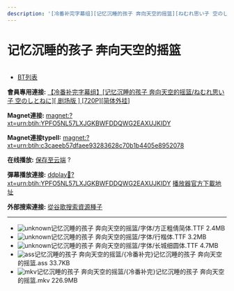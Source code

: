 ```yaml
---
description: '[冷番补完字幕组][记忆沉睡的孩子 奔向天空的摇篮][ねむれ思い子 空のしとねに][剧场版][720P][简体外挂]'
---
```


# 记忆沉睡的孩子 奔向天空的摇篮



<figure><img src="http://lain.bgm.tv/pic/cover/l/71/1c/184408_ogC1y.jpg" alt=""><figcaption></figcaption></figure>

* [BT列表](https://share.dmhy.org/topics/view/438060_720P.html#tabs-1)

**會員專用連接:** [【冷番补完字幕组】\[记忆沉睡的孩子 奔向天空的摇篮/ねむれ思い子 空のしとねに\]\[ 剧场版 \] \[720P\]\[简体外挂\]](https://dl.dmhy.org/2016/07/22/c3caeeb57dfaee93283628c70b1b4405e8952078.torrent)

**Magnet連接:** [magnet:?xt=urn:btih:YPFO5NL57LXJGKBWFDDQWG2EAXUJKIDY](https://magnet/?xt=urn:btih:YPFO5NL57LXJGKBWFDDQWG2EAXUJKIDY\&dn=\&tr=http%3A%2F%2F208.67.16.113%3A8000%2Fannounce\&tr=udp%3A%2F%2F208.67.16.113%3A8000%2Fannounce\&tr=http%3A%2F%2Ftracker.openbittorrent.com%3A80%2Fannounce\&tr=http%3A%2F%2Ftracker.publicbt.com%3A80%2Fannounce\&tr=http%3A%2F%2Ftracker.prq.to%2Fannounce\&tr=http%3A%2F%2Fopen.acgtracker.com%3A1096%2Fannounce\&tr=http%3A%2F%2Ftr.bangumi.moe%3A6969%2Fannounce\&tr=https%3A%2F%2Ft-115.rhcloud.com%2Fonly_for_ylbud\&tr=http%3A%2F%2Fbtfile.sdo.com%3A6961%2Fannounce\&tr=http%3A%2F%2Fexodus.desync.com%3A6969%2Fannounce\&tr=https%3A%2F%2Ftr.bangumi.moe%3A9696%2Fannounce\&tr=http%3A%2F%2F121.14.98.151%3A9090%2Fannounce\&tr=http%3A%2F%2F173.254.204.71%3A1096%2Fannounce\&tr=http%3A%2F%2F188.190.120.74%3A80%2Fannounce\&tr=http%3A%2F%2F94.228.192.98%2Fannounce\&tr=http%3A%2F%2F95.68.246.30%3A80%2Fannounce\&tr=http%3A%2F%2Fanisaishuu.de%3A2710%2Fannounce)

**Magnet連接typeII:** [magnet:?xt=urn:btih:c3caeeb57dfaee93283628c70b1b4405e8952078](https://magnet/?xt=urn:btih:c3caeeb57dfaee93283628c70b1b4405e8952078)

**在线播放:** [保存至云端](https://mypikpak.com/drive/url-checker?url=magnet:?xt=urn:btih:c3caeeb57dfaee93283628c70b1b4405e8952078) ?

**彈幕播放連接:** [ddplay:magnet:?xt=urn:btih:YPFO5NL57LXJGKBWFDDQWG2EAXUJKIDY](ddplay:magnet:?xt=urn:btih:YPFO5NL57LXJGKBWFDDQWG2EAXUJKIDY\&dn=\&tr=http%3A%2F%2F208.67.16.113%3A8000%2Fannounce\&tr=udp%3A%2F%2F208.67.16.113%3A8000%2Fannounce\&tr=http%3A%2F%2Ftracker.openbittorrent.com%3A80%2Fannounce\&tr=http%3A%2F%2Ftracker.publicbt.com%3A80%2Fannounce\&tr=http%3A%2F%2Ftracker.prq.to%2Fannounce\&tr=http%3A%2F%2Fopen.acgtracker.com%3A1096%2Fannounce\&tr=http%3A%2F%2Ftr.bangumi.moe%3A6969%2Fannounce\&tr=https%3A%2F%2Ft-115.rhcloud.com%2Fonly_for_ylbud\&tr=http%3A%2F%2Fbtfile.sdo.com%3A6961%2Fannounce\&tr=http%3A%2F%2Fexodus.desync.com%3A6969%2Fannounce\&tr=https%3A%2F%2Ftr.bangumi.moe%3A9696%2Fannounce\&tr=http%3A%2F%2F121.14.98.151%3A9090%2Fannounce\&tr=http%3A%2F%2F173.254.204.71%3A1096%2Fannounce\&tr=http%3A%2F%2F188.190.120.74%3A80%2Fannounce\&tr=http%3A%2F%2F94.228.192.98%2Fannounce\&tr=http%3A%2F%2F95.68.246.30%3A80%2Fannounce\&tr=http%3A%2F%2Fanisaishuu.de%3A2710%2Fannounce) [播放器官方下載地址](http://www.dandanplay.com/?from=dmhy)

**外部搜索連接:** [從谷歌搜索資源種子](https://www.google.com/search?oe=utf-8\&q=c3caeeb57dfaee93283628c70b1b4405e8952078)

***

* ![unknown](https://share.dmhy.org/images/icon/unknown.gif)记忆沉睡的孩子 奔向天空的摇篮/字体/方正粗倩简体.TTF 2.4MB
* ![unknown](https://share.dmhy.org/images/icon/unknown.gif)记忆沉睡的孩子 奔向天空的摇篮/字体/行楷体.TTF 3.2MB
* ![unknown](https://share.dmhy.org/images/icon/unknown.gif)记忆沉睡的孩子 奔向天空的摇篮/字体/长城细圆体.TTF 4.7MB
* ![ass](https://share.dmhy.org/images/icon/ass.gif)记忆沉睡的孩子 奔向天空的摇篮/{冷番补完}记忆沉睡的孩子 奔向天空的摇篮.ass 33.7KB
* ![mkv](https://share.dmhy.org/images/icon/mkv.gif)记忆沉睡的孩子 奔向天空的摇篮/{冷番补完}记忆沉睡的孩子 奔向天空的摇篮.mkv 226.9MB
